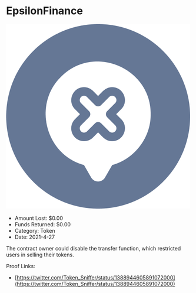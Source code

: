 # EpsilonFinance
![EpsilonFinance](/rektimages/EpsilonFinance.png)
- Amount Lost: $0.00
- Funds Returned: $0.00
- Category: Token
- Date: 2021-4-27

The contract owner could disable the transfer function, which restricted users in selling their tokens.


Proof Links:
- [https://twitter.com/Token_Sniffer/status/1388944605891072000](https://twitter.com/Token_Sniffer/status/1388944605891072000)


